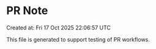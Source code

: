 # PR Note

Created at: Fri 17 Oct 2025 22:06:57 UTC

This file is generated to support testing of PR workflows.
